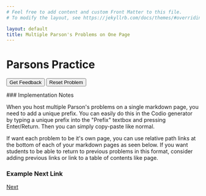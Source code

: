```yaml
---
# Feel free to add content and custom Front Matter to this file.
# To modify the layout, see https://jekyllrb.com/docs/themes/#overriding-theme-defaults

layout: default
title: Multiple Parson's Problems on One Page
---
```

# Parsons Practice

<div id="sortableTrash" class="sortable-code"></div> 
<div id="sortable" class="sortable-code"></div> 
<div style="clear:both;"></div> 
<p> 
    <input id="feedbackLink" value="Get Feedback" type="button" /> 
    <input id="newInstanceLink" value="Reset Problem" type="button" /> 
</p> 
<script type="text/javascript"> 
(function(){
  var initial = "import random \n" +
    "lost = False \nscore = 0 \n" +
    "print(&quot;Welcome to Twisted Guess the Number!&quot;) \nprint(&quot;You&#039;ll be presented with two numbers and asked to guess the third,&quot;) \nprint(&quot;which will either be the sum of the two,&quot;) \nprint(&quot;the multiple of the two,&quot;) \nprint(&quot;or the second subtracted from the first.&quot;) \n" +
    "while not lost: \n" +
    "    number1 = random.randint(1, 11)\nnumber2 = random.randint(1, 11)\noption = random.randint(1, 3) \n" +
    "    if option == 1: \n" +
    "        answer = number1 + number2 \n" +
    "    elif option == 2: \n" +
    "        answer = number1 - number2 \n" +
    "    else: \n" +
    "        answer = number1 * number2 \n" +
    "    print(&quot;The first number is:&quot;, number1) \nprint(&quot;The second number is:&quot;, number2) \n" +
    "    guess = int(input(&quot;Take a guess at the third number: &quot;)) \n" +
    "    if guess == answer: \n" +
    "        score += 1 \nprint(&quot;You were right! Your score is now:&quot;, score) \n" +
    "    else: \n" +
    "        print(&quot;Incorrect! The answer was actually:&quot;, answer) \nprint(&quot;Your final score is:&quot;, score) \nlost = True \nprint() \n";
  var parsonsPuzzle = new ParsonsWidget({
    "sortableId": "sortable",
    "max_wrong_lines": 10,
    "grader": ParsonsWidget._graders.LineBasedGrader,
    "exec_limit": 2500,
    "can_indent": true,
    "x_indent": 50,
    "lang": "en",
    "show_feedback": true,
    "trashId": "sortableTrash"
  });
  parsonsPuzzle.init(initial);
  parsonsPuzzle.shuffleLines();
  $("#newInstanceLink").click(function(event){ 
      event.preventDefault(); 
      parsonsPuzzle.shuffleLines(); 
  }); 
  $("#feedbackLink").click(function(event){ 
      event.preventDefault(); 
      parsonsPuzzle.getFeedback(); 
  }); 
})(); 
</script>
### Implementation Notes

When you host multiple Parson's problems on a single markdown page, you need to add a unique prefix. You can easily do this in the Codio generator by typing a unique prefix into the "Prefix" textbox and pressing Enter/Return. Then you can simply copy-paste like normal.

If want each problem to be it's own page, you can use relative path links at the bottom of each of your markdown pages as seen below. If you want students to be able to return to previous problems in this format, consider adding previous links or link to a table of contents like page.

### Example Next Link
[Next](./parsons/example1.html)
